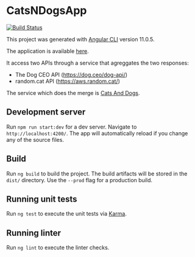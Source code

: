 # CatsNDogsApp 

[![Build Status](https://www.travis-ci.com/flflima/cats-n-dogs-app.svg?branch=main)](https://www.travis-ci.com/flflima/cats-n-dogs-app)


This project was generated with [Angular CLI](https://github.com/angular/angular-cli) version 11.0.5.

The application is available [here](https://cats-n-dogs-app.herokuapp.com/).

It access two APIs through a service that agreggates the two responses: 

- The Dog CEO API (https://dog.ceo/dog-api/)
- random.cat API (https://aws.random.cat/)

The service which does the merge is [Cats And Dogs](https://github.com/flflima/cats-and-dogs).

## Development server

Run `npm run start:dev` for a dev server. Navigate to `http://localhost:4200/`. The app will automatically reload if you change any of the source files.

## Build

Run `ng build` to build the project. The build artifacts will be stored in the `dist/` directory. Use the `--prod` flag for a production build.

## Running unit tests

Run `ng test` to execute the unit tests via [Karma](https://karma-runner.github.io).

## Running linter

Run `ng lint` to execute the linter checks.
